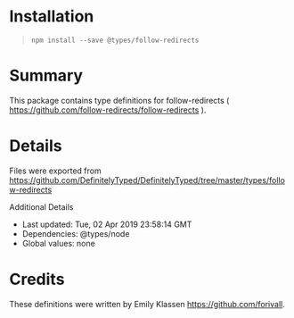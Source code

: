 # Installation
> `npm install --save @types/follow-redirects`

# Summary
This package contains type definitions for follow-redirects ( https://github.com/follow-redirects/follow-redirects ).

# Details
Files were exported from https://github.com/DefinitelyTyped/DefinitelyTyped/tree/master/types/follow-redirects

Additional Details
 * Last updated: Tue, 02 Apr 2019 23:58:14 GMT
 * Dependencies: @types/node
 * Global values: none

# Credits
These definitions were written by Emily Klassen <https://github.com/forivall>.
